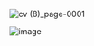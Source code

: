 ![cv (8)_page-0001](https://github.com/ShinHyun-soo/ShinHyun-soo/assets/69250097/4e90819e-e097-412a-b0fd-c6eb04620359)

![image](https://github.com/ShinHyun-soo/ShinHyun-soo/assets/69250097/211f614e-62a8-4966-8770-8ea875a6cff8)
